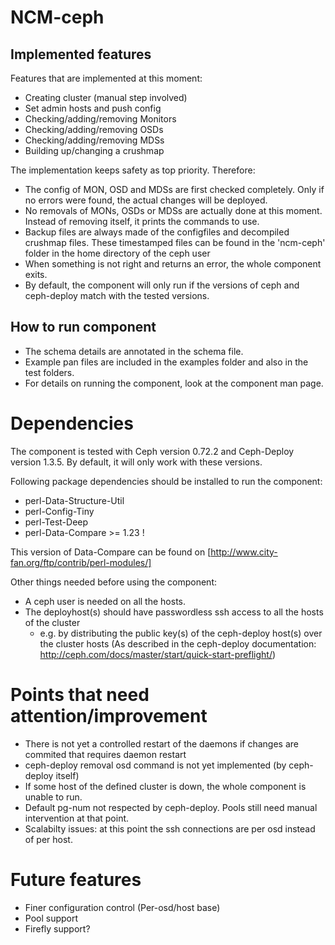 NCM-ceph
========

## Implemented features

Features that are implemented at this moment:

* Creating cluster (manual step involved)
* Set admin hosts and push config
* Checking/adding/removing Monitors
* Checking/adding/removing OSDs
* Checking/adding/removing MDSs
* Building up/changing a crushmap

The implementation keeps safety as top priority. Therefore:

* The config of MON, OSD and MDSs are first checked completely. Only if no errors were found, the actual changes will be deployed.
* No removals of MONs, OSDs or MDSs are actually done at this moment. Instead of removing itself, it prints the commands to use.
* Backup files are always made of the configfiles and decompiled crushmap files. 
These timestamped files can be found in the 'ncm-ceph' folder in the home directory of the ceph user
* When something is not right and returns an error, the whole component exits.
* By default, the component will only run if the versions of ceph and ceph-deploy match with the tested versions.

## How to run component

* The schema details are annotated in the schema file. 
* Example pan files are included in the examples folder and also in the test folders.
* For details on running the component, look at the component man page.

# Dependencies

The component is tested with Ceph version 0.72.2 and Ceph-Deploy version 1.3.5. By default, it will only work with these versions.

Following package dependencies should be installed to run the component:

* perl-Data-Structure-Util 
* perl-Config-Tiny 
* perl-Test-Deep
* perl-Data-Compare >= 1.23 !

This version of Data-Compare can be found on [http://www.city-fan.org/ftp/contrib/perl-modules/]

Other things needed before using the component:

* A ceph user is needed on all the hosts.
* The deployhost(s) should have passwordless ssh access to all the hosts of the cluster
  - e.g. by distributing the public key(s) of the ceph-deploy host(s) over the cluster hosts
    (As described in the ceph-deploy documentation: 
      http://ceph.com/docs/master/start/quick-start-preflight/)

# Points that need attention/improvement

* There is not yet a controlled restart of the daemons if changes are commited that requires daemon restart
* ceph-deploy removal osd command is not yet implemented (by ceph-deploy itself)
* If some host of the defined cluster is down, the whole component is unable to run.
* Default pg-num not respected by ceph-deploy. Pools still need manual intervention at that point.
* Scalabilty issues: at this point the ssh connections are per osd instead of per host.

# Future features

* Finer configuration control (Per-osd/host base)
* Pool support
* Firefly support?
